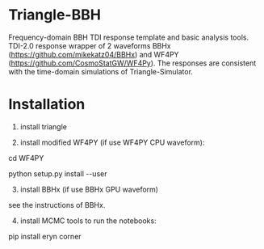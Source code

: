 # Triangle-BBH
Frequency-domain BBH TDI response template and basic analysis tools. TDI-2.0 response wrapper of 2 waveforms BBHx (https://github.com/mikekatz04/BBHx) and WF4PY (https://github.com/CosmoStatGW/WF4Py). 
The responses are consistent with the time-domain simulations of Triangle-Simulator. 

# Installation 
1. install triangle 

2. install modified WF4PY (if use WF4PY CPU waveform): 

cd WF4PY 

python setup.py install --user  

3. install BBHx (if use BBHx GPU waveform)  
   
see the instructions of BBHx.   

4. install MCMC tools to run the notebooks: 

pip install eryn corner  

